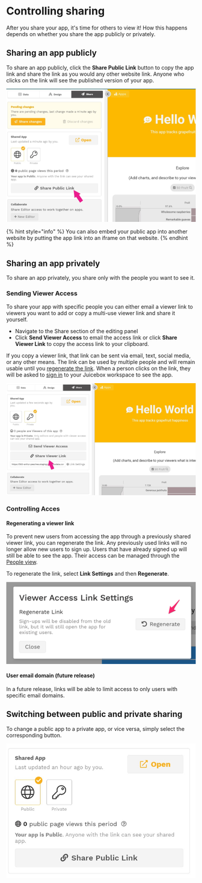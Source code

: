 # Controlling sharing

After you share your app, it's time for others to view it! How this happens depends on whether you share the app publicly or privately.

## Sharing an app publicly

To share an app publicly, click the **Share Public Link** button to copy the app link and share the link as you would any other website link. Anyone who clicks on the link will see the published version of your app. 

![](../../.gitbook/assets/pending_changes%20%281%29.jpg)

{% hint style="info" %}
You can also embed your public app into another website by putting the app link into an iframe on that website. 
{% endhint %}

## Sharing an app privately

To share an app privately, you share only with the people you want to see it.

### Sending Viewer Access

To share your app with specific people you can either email a viewer link to viewers you want to add or copy a multi-use viewer link and share it yourself.

* Navigate to the Share section of the editing panel
* Click **Send Viewer Access** to email the access link or click **Share Viewer Link** to copy the access link to your clipboard.

If you copy a viewer link, that link can be sent via email, text, social media, or any other means. The link can be used by multiple people and will remain usable until you [regenerate the link](sharing-and-access-controls.md#regenerate-link).  When a person clicks on the link, they will be asked to [sign in](../../viewing-apps/signing-in.md) to your Juicebox workspace to see the app. 

![Share a viewer link to invite people to see your private app](../../.gitbook/assets/sharing_private.jpg)

### Controlling Acces

#### Regenerating a viewer link

To prevent new users from accessing the app through a previously shared viewer link, you can regenerate the link. Any previously used links will no longer allow new users to sign up. Users that have already signed up will still be able to see the app. Their access can be managed through the [People view](../../managing-users/user-management-and-roles.md#managing-users). 

To regenerate the link, select **Link Settings** and then **Regenerate**. 

![](../../.gitbook/assets/image%20%28121%29.png)

#### User email domain \(future release\)

In a future release, links will be able to limit access to only users with specific email domains. 

## Switching between public and private sharing

To change a public app to a private app, or vice versa, simply select the corresponding button. 

![You can switch between public or private sharing at any time](../../.gitbook/assets/changing_sharing.jpg)

